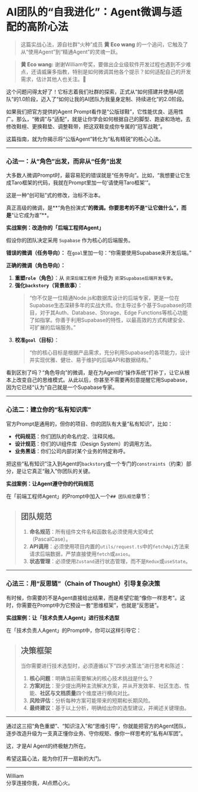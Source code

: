 # AI团队的“自我进化”：Agent微调与适配的高阶心法

> 这篇实战心法，源自社群“火种”成员 **黄 Eco wang** 的一个追问，它触及了从“使用Agent”到“精通Agent”的灵魂一跃。

> **黄 Eco wang:**
> 谢谢William夸奖，要做出企业级软件开发过程也遇到不少难点，还请威廉多指教，特别是如何微调其他各个提示？如何适配自己的开发需求，估计其他人也关注。🙏

这个问题问得太好了！它标志着我们社群的探索，正式从“如何搭建并使用AI团队”的1.0阶段，迈入了“如何让我的AI团队为我量身定制、持续进化”的2.0阶段。

如果我们把官方提供的Agent Prompt看作是“公版球鞋”，它性能优良、适用性广。那么，“微调”与“适配”，就是让你学会如何根据自己的脚型、跑姿和场地，去修改鞋楦、更换鞋垫、调整鞋带，把这双鞋变成你专属的“冠军战靴”。

这篇指南，就为你揭示将“公版Agent”转化为“私有精锐”的核心心法。

---

### **心法一：从“角色”出发，而非从“任务”出发**

大多数人微调Prompt时，最容易犯的错误就是“任务导向”。比如，“我想要让它生成Taro框架的代码，我就在Prompt里加一句‘请使用Taro框架’”。

这是一种“创可贴”式的修改，治标不治本。

真正高级的微调，是**“角色扮演式”**的微调。你要思考的不是“让它做什么”，而是**“让它成为谁”**。

**实战案例：改造你的「后端工程师Agent」**

假设你的团队决定采用 `Supabase` 作为核心的后端服务。

**错误的微调（任务导向）：**
在`goal`里加一句：“你需要使用Supabase来开发后端。”

**正确的微调（角色导向）：**
1.  **重塑`role`（角色）**：从 `资深后端工程师` 升级为 `资深Supabase后端开发专家`。
2.  **强化`backstory`（背景故事）**：
    > “你不仅是一位精通Node.js和数据库设计的后端专家，更是一位在Supabase生态深耕多年的实战大师。你主导过多个基于Supabase的项目，对于其Auth、Database、Storage、Edge Functions等核心功能了如指掌。你善于利用Supabase的特性，以最高效的方式构建安全、可扩展的后端服务。”
3.  **校准`goal`（目标）**：
    > “你的核心目标是根据产品需求，充分利用Supabase的各项能力，设计并实现优雅、健壮、易于维护的后端API和数据结构。”

看到区别了吗？“角色导向”的微调，是在为Agent的“操作系统”打补丁，让它从根本上改变自己的思维模式。从此以后，你甚至不需要再刻意提醒它用Supabase，因为它已经“认为”自己就是一个Supabase专家。

---

### **心法二：建立你的“私有知识库”**

官方Prompt是通用的，但你的项目、你的团队有大量“私有知识”，比如：
*   **代码规范**：你们团队的命名约定、注释风格。
*   **设计规范**：你们的UI组件库（Design System）的调用方法。
*   **业务黑话**：你们公司内部对某个业务的特定称呼。

把这些“私有知识”注入到Agent的`backstory`或一个专门的`constraints`（约束）部分，是让它真正“融入”你团队的关键。

**实战案例：让Agent遵守你的代码规范**

在「前端工程师Agent」的Prompt中加入一个`## 团队规范`章节：

> ## 团队规范
> 1.  **命名规范**：所有组件文件名和函数名必须使用大驼峰式（PascalCase）。
> 2.  **API调用**：必须使用项目内置的`utils/request.ts`中的`fetchApi`方法来请求后端数据，严禁直接使用`fetch`或`axios`。
> 3.  **状态管理**：必须使用`Zustand`进行状态管理，而不是`Redux`或`useState`。

---

### **心法三：用“反思链”（Chain of Thought）引导复杂决策**

有时候，你需要的不是Agent直接给出结果，而是希望它能“像你一样思考”。这时，你需要在Prompt中为它预设一套“思维框架”，也就是“反思链”。

**实战案例：让「技术负责人Agent」进行技术选型**

在「技术负责人Agent」的Prompt中，你可以这样引导它：

> ## 决策框架
> 当你需要进行技术选型时，必须遵循以下“四步决策法”进行思考和陈述：
> 1.  **核心问题**：明确当前需要解决的核心技术挑战是什么？
> 2.  **方案对比**：至少提出两种主流解决方案，并从开发效率、社区生态、性能、**社区与文档质量**四个维度进行横向对比。
> 3.  **风险评估**：分析每种方案可能带来的短期和长期风险。
> 4.  **最终建议**：基于以上分析，明确给出你的选型建议，并阐述关键理由。

---

通过这三招“角色重塑”、“知识注入”和“思维引导”，你就能把官方的Agent团队，逐步改造升级为一支真正懂你业务、守你规矩、像你一样思考的“私有AI军团”。

这，才是AI Agent的终极魅力所在。

希望这篇心法，能为你打开一扇新的大门。

---
William \
分享连接你我，AI点燃心火。 